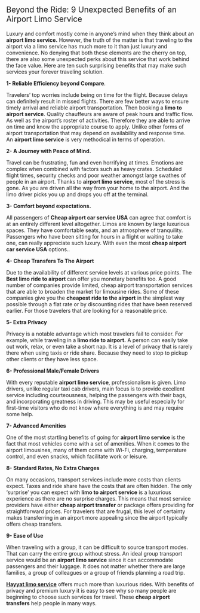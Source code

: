 <h2><span style="font-weight: 400;">Beyond the Ride: 9 Unexpected Benefits of an Airport Limo Service</span></h2>
<p><span style="font-weight: 400;">Luxury and comfort mostly come in anyone&rsquo;s mind when they think about an </span><strong>airport limo service.</strong><span style="font-weight: 400;"> However, the truth of the matter is that traveling to the airport via a limo service has much more to it than just luxury and convenience. No denying that both these elements are the cherry on top, there are also some unexpected perks about this service that work behind the face value. Here are ten such surprising benefits that may make such services your forever traveling solution.</span></p>
<p><strong>1- Reliable Efficiency beyond Compare</strong><span style="font-weight: 400;">.</span></p>
<p><span style="font-weight: 400;">Travelers&rsquo; top worries include being on time for the flight. Because delays can definitely result in missed flights. There are few better ways to ensure timely arrival and reliable airport transportation. Then booking a </span><strong>limo to airport service</strong><span style="font-weight: 400;">. Quality chauffeurs are aware of peak hours and traffic flow. As well as the airport&rsquo;s roster of activities. Therefore they are able to arrive on time and know the appropriate course to apply. Unlike other forms of airport transportation that may depend on availability and response time.&nbsp; An </span><strong>airport limo service</strong><span style="font-weight: 400;"> is very methodical in terms of operation.</span></p>
<p><strong>2- A Journey with Peace of Mind.</strong></p>
<p><span style="font-weight: 400;">Travel can be frustrating, fun and even horrifying at times. Emotions are complex when combined with factors such as heavy crates. Scheduled flight times, security checks and poor weather amongst large swathes of people in an airport. Thanks to </span><strong>airport limo service</strong><span style="font-weight: 400;">, most of the stress is gone. As you are driven all the way from your home to the airport. And the limo driver picks you up and drops you off at the terminal.&nbsp;</span></p>
<p><strong>3- Comfort beyond expectations.</strong></p>
<p><span style="font-weight: 400;">All passengers of </span><strong>Cheap airport car service USA</strong><span style="font-weight: 400;"> can agree that comfort is at an entirely different level altogether. Limos are known by large luxurious spaces. They have comfortable seats, and an atmosphere of tranquility. Passengers who have been sitting for hours in a flight or waiting to take one, can really appreciate such luxury. With even the most </span><strong>cheap airport car service USA</strong><span style="font-weight: 400;"> options..</span></p>
<p><strong>4- Cheap Transfers To The Airport</strong></p>
<p><span style="font-weight: 400;">Due to the availability of different service levels at various price points. The</span><strong> Best limo ride to airport </strong><span style="font-weight: 400;">can offer you monetary benefits too. A good number of companies provide limited, cheap airport transportation services that are able to broaden the market for limousine rides. Some of these companies give you the </span><strong>cheapest ride to the airport</strong><span style="font-weight: 400;"> in the simplest way possible through a flat rate or by discounting rides that have been reserved earlier. For those travelers that are looking for a reasonable price. </span></p>
<p><strong>5- Extra Privacy</strong></p>
<p><span style="font-weight: 400;">Privacy is a notable advantage which most travelers fail to consider. For example, while traveling in a </span><strong>limo ride to airport.</strong><span style="font-weight: 400;"> A person can easily take out work, relax, or even take a short nap. It is a level of privacy that is rarely there when using taxis or ride share. Because they need to stop to pickup other clients or they have less space.</span></p>
<p><strong>6- Professional Male/Female Drivers</strong></p>
<p><span style="font-weight: 400;">With every reputable </span><strong>airport limo service</strong><span style="font-weight: 400;">, professionalism is given. Limo drivers, unlike regular taxi cab drivers, main focus is to provide excellent service including courteousness, helping the passengers with their bags, and incorporating greatness in driving. This may be useful especially for first-time visitors who do not know where everything is and may require some help.&nbsp;</span></p>
<p><strong>7- Advanced Amenities</strong></p>
<p><span style="font-weight: 400;">One of the most startling benefits of going for </span><strong>airport limo service</strong><span style="font-weight: 400;"> is the fact that most vehicles come with a set of amenities. When it comes to the airport limousines, many of them come with Wi-Fi, charging, temperature control, and even snacks, which facilitate work or leisure.&nbsp;</span></p>
<p><strong>8- Standard Rates, No Extra Charges</strong></p>
<p><span style="font-weight: 400;">On many occasions, transport services include more costs than clients expect. Taxes and ride share have the costs that are often hidden. The only &lsquo;surprise&rsquo; you can expect with </span><strong>limo to airport service</strong><span style="font-weight: 400;"> is a luxurious experience as there are no surprise charges. This means that most service providers have either </span><strong>cheap airport transfer</strong><span style="font-weight: 400;"> or package offers providing for straightforward prices. For travelers that are frugal, this level of certainty makes transferring in an airport more appealing since the airport typically offers cheap transfers.&nbsp;</span></p>
<p><strong>9- Ease of Use</strong></p>
<p><span style="font-weight: 400;">When traveling with a group, it can be difficult to source transport modes. That can carry the entire group without stress. An ideal group transport service would be an </span><strong>airport limo service</strong><span style="font-weight: 400;"> since it can accommodate passengers and their luggage. It does not matter whether there are large families, a group of colleagues or a group of friends planning a road trip.&nbsp;</span></p>
<p><a href="https://hayyatlimoservice.com/"><strong>Hayyat limo service</strong></a><span style="font-weight: 400;"> offers much more than luxurious rides. With benefits of privacy and premium luxury it is easy to see why so many people are beginning to choose such services for travel. These </span><strong>cheap airport transfers</strong><span style="font-weight: 400;"> help people in many ways.&nbsp;</span></p>
